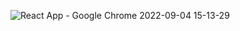 ![React App - Google Chrome 2022-09-04 15-13-29](https://user-images.githubusercontent.com/89863498/188310594-875e9bef-4549-47b9-8dbd-b46694d6095a.gif)
